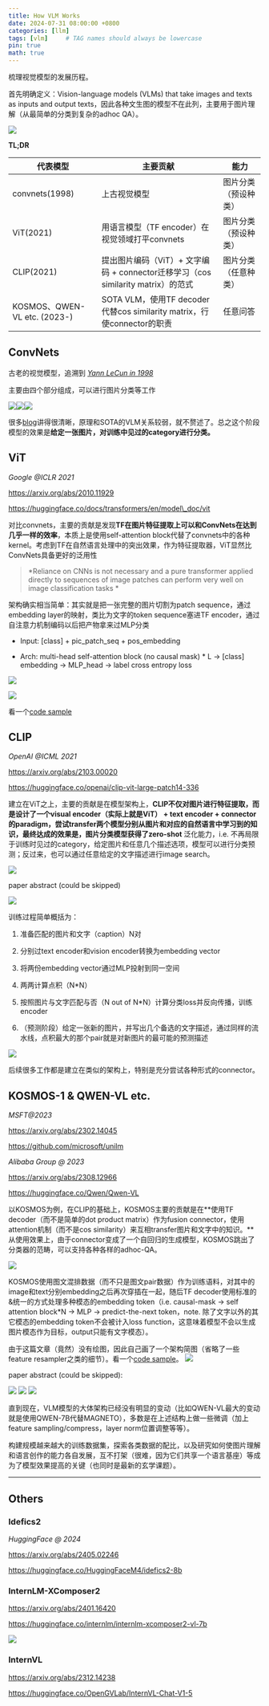 ```yaml
---
title: How VLM Works
date: 2024-07-31 08:00:00 +0800
categories: [llm]
tags: [vlm]     # TAG names should always be lowercase
pin: true
math: true
---
```

梳理视觉模型的发展历程。

首先明确定义：Vision-language models (VLMs) that take images and texts as inputs and output texts，因此各种文生图的模型不在此列，主要用于图片理解（从最简单的分类到复杂的adhoc QA）。

![](/assets/images/2024-07-31-how-vlm-works/image.png)

**TL;DR**

| 代表模型                        | 主要贡献                                                        | 能力         |
| --------------------------- | ----------------------------------------------------------- | ---------- |
| convnets(1998)              | 上古视觉模型                                                      | 图片分类（预设种类） |
| ViT(2021)                   | 用语言模型（TF encoder）在视觉领域打平convnets                            | 图片分类（预设种类） |
| CLIP(2021)                  | 提出图片编码（ViT）+ 文字编码 + connector迁移学习（cos similarity matrix）的范式 | 图片分类（任意种类） |
| KOSMOS、QWEN-VL etc. (2023-) | SOTA VLM，使用TF decoder代替cos similarity matrix，行使connector的职责 | 任意问答       |

## ConvNets

古老的视觉模型，追溯到 [*Yann LeCun in 1998*](http://yann.lecun.com/exdb/publis/pdf/lecun-98.pdf)

主要由四个部分组成，可以进行图片分类等工作

![](/assets/images/2024-07-31-how-vlm-works/conv.png)![](/assets/images/2024-07-31-how-vlm-works/image-1.png)![](/assets/images/2024-07-31-how-vlm-works/image-2.png)

很多[blog](https://medium.com/neuronio/understanding-convnets-cnn-712f2afe4dd3)讲得很清晰，原理和SOTA的VLM关系较弱，就不赘述了。总之这个阶段模型的效果是**给定一张图片，对训练中见过的category进行分类。**

## ViT

*Google @ICLR 2021*

https://arxiv.org/abs/2010.11929

https://huggingface.co/docs/transformers/en/model\_doc/vit

对比convnets，主要的贡献是发现**TF在图片特征提取上可以和ConvNets在达到几乎一样的效率**，本质上是使用self-attention block代替了convnets中的各种kernel。考虑到TF在自然语言处理中的突出效果，作为特征提取器，ViT显然比ConvNets具备更好的泛用性

> *Reliance on CNNs is not necessary and a pure transformer applied directly to sequences of image patches can perform very well on image classification tasks *

架构确实相当简单：其实就是把一张完整的图片切割为patch sequence，通过embedding layer的映射，类比为文字的token sequence塞进TF encoder，通过自注意力机制编码以后把产物拿来过MLP分类

* Input: \[class] + pic\_patch\_seq + pos\_embedding

* Arch: multi-head self-attention block (no causal mask) \* L -> \[class] embedding -> MLP\_head -> label cross entropy loss

![](/assets/images/2024-07-31-how-vlm-works/image-3.png)

![](/assets/images/2024-07-31-how-vlm-works/image-4.png)

看一个[code sample](https://github.com/BrianPulfer/PapersReimplementations/blob/main/src/cv/vit/vit_torch.py)

## CLIP

*OpenAI @ICML 2021*

https://arxiv.org/abs/2103.00020

https://huggingface.co/openai/clip-vit-large-patch14-336

建立在ViT之上，主要的贡献是在模型架构上，**CLIP不仅对图片进行特征提取，而是设计了一个visual encoder（实际上就是ViT） + text encoder + connector的paradigm，尝试transfer两个模型分别从图片和对应的自然语言中学习到的知识，**最终达成的效果是，图片分类模型获得了**zero-shot** 泛化能力，i.e. 不再局限于训练时见过的category，给定图片和任意几个描述选项，模型可以进行分类预测；反过来，也可以通过任意给定的文字描述进行image search。

![](/assets/images/2024-07-31-how-vlm-works/image-5.png)

paper abstract (could be skipped)

![](/assets/images/2024-07-31-how-vlm-works/clip.png)

训练过程简单概括为：

1. 准备匹配的图片和文字（caption）N对

2. 分别过text encoder和vision encoder转换为embedding vector

3. 将两份embedding vector通过MLP投射到同一空间

4. 两两计算点积（N\*N）

5. 按照图片与文字匹配与否（N out of N\*N）计算分类loss并反向传播，训练encoder

6. （预测阶段）给定一张新的图片，并写出几个备选的文字描述，通过同样的流水线，点积最大的那个pair就是对新图片的最可能的预测描述

![](/assets/images/2024-07-31-how-vlm-works/filename.png)

后续很多工作都是建立在类似的架构上，特别是充分尝试各种形式的connector。

## KOSMOS-1 & QWEN-VL etc.

*MSFT@2023*

https://arxiv.org/abs/2302.14045

https://github.com/microsoft/unilm

*Alibaba Group @ 2023*

https://arxiv.org/abs/2308.12966

https://huggingface.co/Qwen/Qwen-VL

以KOSMOS为例，在CLIP的基础上，KOSMOS主要的贡献是在**使用TF decoder（而不是简单的dot product matrix）作为fusion connector，使用attention机制（而不是cos similarity）来互相transfer图片和文字中的知识。**从使用效果上，由于connector变成了一个自回归的生成模型，KOSMOS跳出了分类器的范畴，可以支持各种各样的adhoc-QA。

![](/assets/images/2024-07-31-how-vlm-works/image-6.png)

KOSMOS使用图文混排数据（而不只是图文pair数据）作为训练语料，对其中的image和text分别embedding之后再次穿插在一起，随后TF decoder使用标准的&统一的方式处理多种模态的embedding token（i.e. causal-mask -> self attention block\*N -> MLP -> predict-the-next token，note. 除了文字以外的其它模态的embedding token不会被计入loss function，这意味着模型不会以生成图片模态作为目标，output只能有文字模态）。

由于这篇文章（竟然）没有绘图，因此自己画了一个架构简图（省略了一些feature resampler之类的细节）。看一个[code sample](https://github.com/bjoernpl/KOSMOS_reimplementation/blob/main/kosmos.py)。
![](/assets/images/2024-07-31-how-vlm-works/k1.png)

paper abstract (could be skipped):

![](/assets/images/2024-07-31-how-vlm-works/k2.png)
![](/assets/images/2024-07-31-how-vlm-works/k3.png)
![](/assets/images/2024-07-31-how-vlm-works/image-7.png)

直到现在，VLM模型的大体架构已经没有明显的变动（比如QWEN-VL最大的变动就是使用QWEN-7B代替MAGNETO），多数是在上述结构上做一些微调（加上feature sampling/compress，layer norm位置调整等等）。

构建规模越来越大的训练数据集，探索各类数据的配比，以及研究如何使图片理解和语言创作的能力各自发展，互不打架（很难，因为它们共享一个语言基座）等成为了模型效果提高的关键（也同时是最新的玄学课题）。

***
## Others

### Idefics2&#x20;

*HuggingFace @ 2024*

https://arxiv.org/abs/2405.02246

https://huggingface.co/HuggingFaceM4/idefics2-8b

### InternLM-XComposer2

https://arxiv.org/abs/2401.16420

https://huggingface.co/internlm/internlm-xcomposer2-vl-7b

![](/assets/images/2024-07-31-how-vlm-works/diagram.png)

### InternVL
https://arxiv.org/abs/2312.14238

https://huggingface.co/OpenGVLab/InternVL-Chat-V1-5

